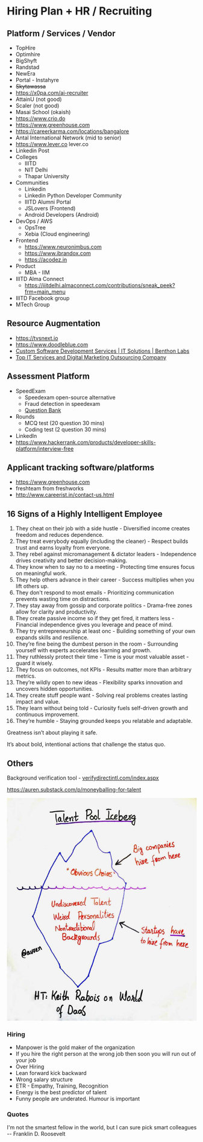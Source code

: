 # Hiring Plan + HR / Recruiting

## Platform / Services / Vendor

- TopHire
- Optimhire
- BigShyft
- Randstad
- NewEra
- Portal - Instahyre
- ~~Skytawassa~~
- https://x0pa.com/ai-recruiter
- AttainU (not good)
- Scaler (not good)
- Masai School (okaish)
- https://www.crio.do
- https://www.greenhouse.com
- https://careerkarma.com/locations/bangalore
- Antal International Network (mid to senior)
- https://www.lever.co lever.co
- Linkedin Post
- Colleges
    - IIITD
    - NIT Delhi
    - Thapar University
- Communities
    - Linkedin
    - Linkedin Python Developer Community
    - IIITD Alumni Portal
    - JSLovers (Frontend)
    - Android Developers (Android)
- DevOps / AWS
    - OpsTree
    - Xebia (Cloud engineering)
- Frontend
    - https://www.neuronimbus.com
    - https://www.ibrandox.com
    - https://acodez.in
- Product
    - MBA - IIM
- IIITD Alma Connect
    - https://iiitdelhi.almaconnect.com/contributions/sneak_peek?frm=main_menu
- IIITD Facebook group
- MTech Group

## Resource Augmentation

- https://tvsnext.io
- https://www.doodleblue.com
- [Custom Software Development Services | IT Solutions | Benthon Labs](https://www.benthonlabs.com/)
- [Top IT Services and Digital Marketing Outsourcing Company](https://www.wildnettechnologies.com/)

## Assessment Platform

- SpeedExam
    - Speedexam open-source alternative
    - Fraud detection in speedexam
    - [Question Bank](https://docs.google.com/spreadsheets/d/1iap0smKltoGDfr8kDj6dM__jh53Ng3HJ/edit#gid=144102656)
- Rounds
    - MCQ test (20 question 30 mins)
    - Coding test (2 question 30 mins)
- LinkedIn
- https://www.hackerrank.com/products/developer-skills-platform/interview-free

## Applicant tracking software/platforms

- https://www.greenhouse.com
- freshteam from freshworks
- http://www.careerist.in/contact-us.html

## 16 Signs of a Highly Intelligent Employee

1. They cheat on their job with a side hustle - Diversified income creates freedom and reduces dependence.
2. They treat everybody equally (including the cleaner) - Respect builds trust and earns loyalty from everyone.
3. They rebel against micromanagement & dictator leaders - Independence drives creativity and better decision-making.
4. They know when to say no to a meeting - Protecting time ensures focus on meaningful work.
5. They help others advance in their career - Success multiplies when you lift others up.
6. They don't respond to most emails - Prioritizing communication prevents wasting time on distractions.
7. They stay away from gossip and corporate politics - Drama-free zones allow for clarity and productivity.
8. They create passive income so if they get fired, it matters less - Financial independence gives you leverage and peace of mind.
9. They try entrepreneurship at least onc - Building something of your own expands skills and resilience.
10. They’re fine being the dumbest person in the room - Surrounding yourself with experts accelerates learning and growth.
11. They ruthlessly protect their time - Time is your most valuable asset - guard it wisely.
12. They focus on outcomes, not KPIs - Results matter more than arbitrary metrics.
13. They’re wildly open to new ideas - Flexibility sparks innovation and uncovers hidden opportunities.
14. They create stuff people want - Solving real problems creates lasting impact and value.
15. They learn without being told - Curiosity fuels self-driven growth and continuous improvement.
16. They’re humble - Staying grounded keeps you relatable and adaptable.

Greatness isn’t about playing it safe.

It’s about bold, intentional actions
that challenge the status quo.

## Others

Background verification tool - [verifydirectintl.com/index.aspx](https://verifydirectintl.com/)

https://auren.substack.com/p/moneyballing-for-talent

![image](../../media/Hiring-Plan-HR-Recruiting-image1.jpg)

### Hiring

- Manpower is the gold maker of the organization
- If you hire the right person at the wrong job then soon you will run out of your job
- Over Hiring
- Lean forward kick backward
- Wrong salary structure
- ETR - Empathy, Training, Recognition
- Energy is the best predictor of talent
- Funny people are underated. Humour is important

### Quotes

I'm not the smartest fellow in the world, but I can sure pick smart colleagues -- Franklin D. Roosevelt
